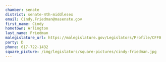 ```yaml
---
chamber: senate
district: senate-4th-middlesex
email: Cindy.Friedman@masenate.gov
first_name: Cindy
hometown: Arlington
last_name: Friedman
malegislature_url: https://malegislature.gov/Legislators/Profile/CFF0
party: D
phone: 617-722-1432
square_picture: /img/legislators/square-pictures/cindy-friedman.jpg
---
```

